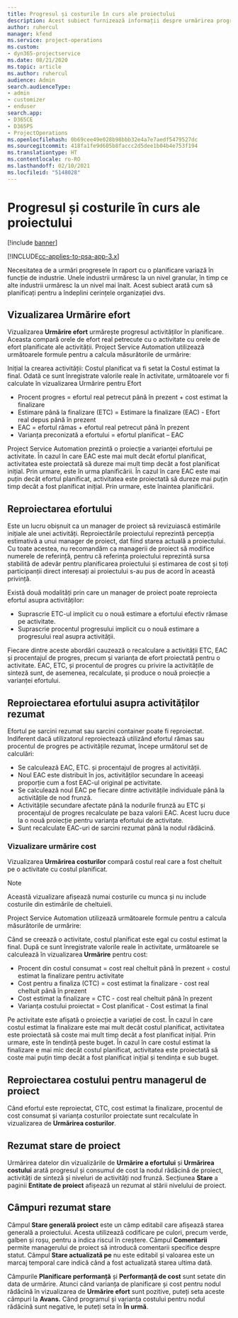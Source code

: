 ```yaml
---
title: Progresul și costurile în curs ale proiectului
description: Acest subiect furnizează informații despre urmărirea progresului proiectului și consumul de costuri.
author: ruhercul
manager: kfend
ms.service: project-operations
ms.custom:
- dyn365-projectservice
ms.date: 08/21/2020
ms.topic: article
ms.author: ruhercul
audience: Admin
search.audienceType:
- admin
- customizer
- enduser
search.app:
- D365CE
- D365PS
- ProjectOperations
ms.openlocfilehash: 0b69cee49e028b98bbb32e4a7e7aedf5479527dc
ms.sourcegitcommit: 418fa1fe9d605b8faccc2d5dee1b04b4e753f194
ms.translationtype: HT
ms.contentlocale: ro-RO
ms.lasthandoff: 02/10/2021
ms.locfileid: "5148028"
---
```

# <a name="project-progress-and-cost-consumption"></a>Progresul și costurile în curs ale proiectului

[!include [banner](../includes/psa-now-project-operations.md)]

[!INCLUDE[cc-applies-to-psa-app-3.x](../includes/cc-applies-to-psa-app-3x.md)]

Necesitatea de a urmări progresele în raport cu o planificare variază în funcție de industrie. Unele industrii urmăresc la un nivel granular, în timp ce alte industrii urmăresc la un nivel mai înalt. Acest subiect arată cum să planificați pentru a îndeplini cerințele organizației dvs.

## <a name="effort-tracking-view"></a>Vizualizarea Urmărire efort

Vizualizarea **Urmărire efort** urmărește progresul activităților în planificare. Aceasta compară orele de efort real petrecute cu o activitate cu orele de efort planificate ale activității. Project Service Automation utilizează următoarele formule pentru a calcula măsurătorile de urmărire:

Inițial la crearea activității: Costul planificat va fi setat la Costul estimat la final. Odată ce sunt înregistrate valorile reale în activitate, următoarele vor fi calculate în vizualizarea Urmărire pentru Efort

- Procent progres = efortul real petrecut până în prezent + cost estimat la finalizare 
- Estimare până la finalizare (ETC) = Estimare la finalizare (EAC) - Efort real depus până în prezent 
- EAC = efortul rămas + efortul real petrecut până în prezent 
- Varianța preconizată a efortului = efortul planificat – EAC

Project Service Automation prezintă o proiecție a varianței efortului pe activitate. În cazul în care EAC este mai mult decât efortul planificat, activitatea este proiectată să dureze mai mult timp decât a fost planificat inițial. Prin urmare, este în urma planificării. În cazul în care EAC este mai puțin decât efortul planificat, activitatea este proiectată să dureze mai puțin timp decât a fost planificat inițial. Prin urmare, este înaintea planificării.

## <a name="reprojecting-effort"></a>Reproiectarea efortului

Este un lucru obișnuit ca un manager de proiect să revizuiască estimările inițiale ale unei activități. Reproiectările proiectului reprezintă percepția estimativă a unui manager de proiect, dat fiind starea actuală a proiectului. Cu toate acestea, nu recomandăm ca managerii de proiect să modifice numerele de referință, pentru că referința proiectului reprezintă sursa stabilită de adevăr pentru planificarea proiectului și estimarea de cost și toți participanții direct interesați ai proiectului s-au pus de acord în această privință.

Există două modalități prin care un manager de proiect poate reproiecta efortul asupra activităților:

- Suprascrie ETC-ul implicit cu o nouă estimare a efortului efectiv rămase pe activitate. 
- Suprascrie procentul progresului implicit cu o nouă estimare a progresului real asupra activității.

Fiecare dintre aceste abordări cauzează o recalculare a activității ETC, EAC și procentajul de progres, precum și varianța de efort proiectată pentru o activitate. EAC, ETC, și procentul de progres cu privire la activitățile de sinteză sunt, de asemenea, recalculate, și produce o nouă proiecție a varianței efortului.

## <a name="reprojection-of-effort-on-summary-tasks"></a>Reproiectarea efortului asupra activităților rezumat

Efortul pe sarcini rezumat sau sarcini container poate fi reproiectat. Indiferent dacă utilizatorul reproiectează utilizând efortul rămas sau procentul de progres pe activitățile rezumat, începe următorul set de calculări:

- Se calculează EAC, ETC. și procentajul de progres al activității.
- Noul EAC este distribuit în jos, activităților secundare în aceeași proporție cum a fost EAC-ul original pe activitate.
- Se calculează noul EAC pe fiecare dintre activitățile individuale până la activitățile de nod frunză. 
- Activitățile secundare afectate până la nodurile frunză au ETC și procentajul de progres recalculate pe baza valorii EAC. Acest lucru duce la o nouă proiecție pentru varianța efortului de activitate. 
- Sunt recalculate EAC-uri de sarcini rezumat până la nodul rădăcină.

### <a name="cost-tracking-view"></a>Vizualizare urmărire cost 

Vizualizarea **Urmărirea costurilor** compară costul real care a fost cheltuit pe o activitate cu costul planificat. 

> [!NOTE]
> Această vizualizare afișează numai costurile cu munca și nu include costurile din estimările de cheltuieli. 

Project Service Automation utilizează următoarele formule pentru a calcula măsurătorile de urmărire:

Când se creează o activitate, costul planificat este egal cu costul estimat la final. După ce sunt înregistrate valorile reale în activitate, următoarele se calculează în vizualizarea **Urmărire** pentru cost:

 - Procent din costul consumat = cost real cheltuit până în prezent ÷ costul estimat la finalizare pentru activitate
 - Cost pentru a finaliza (CTC) = cost estimat la finalizare - cost real cheltuit până în prezent
 - Cost estimat la finalizare = CTC - cost real cheltuit până în prezent
 - Varianța costului proiectat = Cost planificat - Cost estimat la final

Pe activitate este afișată o proiecție a variației de cost. În cazul în care costul estimat la finalizare este mai mult decât costul planificat, activitatea este proiectată să coste mai mult timp decât a fost planificat inițial. Prin urmare, este în tendință peste buget. În cazul în care costul estimat la finalizare e mai mic decât costul planificat, activitatea este proiectată să coste mai puțin timp decât a fost planificat inițial și tendința e sub buget.

## <a name="project-managers-reprojection-of-cost"></a>Reproiectarea costului pentru managerul de proiect

Când efortul este reproiectat, CTC, cost estimat la finalizare, procentul de cost consumat și varianța costurilor proiectate sunt recalculate în vizualizarea de **Urmărirea costurilor**.

## <a name="project-status-summary"></a>Rezumat stare de proiect

Urmărirea datelor din vizualizările de **Urmărire a efortului** și **Urmărirea costului** arată progresul și consumul de cost la nodul rădăcină de proiect, activități de sinteză și niveluri de activități nod frunză. Secțiunea **Stare** a paginii **Entitate de proiect** afișează un rezumat al stării nivelului de proiect.

## <a name="status-summary-fields"></a>Câmpuri rezumat stare

Câmpul **Stare generală proiect** este un câmp editabil care afișează starea generală a proiectului. Acesta utilizează codificare pe culori, precum verde, galben și roșu, pentru a indica riscul în creștere. Câmpul **Comentarii** permite managerului de proiect să introducă comentarii specifice despre statut. Câmpul **Stare actualizată pe** nu este editabil și valoarea este un marcaj temporal care indică când a fost actualizată starea ultima dată.

Câmpurile **Planificare performanță** și **Performanță de cost** sunt setate din data de urmărire. Atunci când varianța de planificare și cost pentru nodul rădăcină în vizualizarea de **Urmărire efort** sunt pozitive, puteți seta aceste câmpuri la **Avans.** Când programul și varianța costului pentru nodul rădăcină sunt negative, le puteți seta în **În urmă**.

